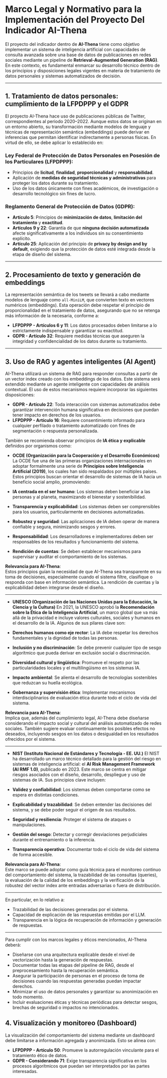 # Marco Legal y Normativo para la Implementación del Proyecto Del Indicador AI-Thena

El proyecto del indicador dentro de **AI-Thena** tiene como objetivo implementar un sistema de inteligencia artificial con capacidades de consulta avanzada sobre una base de datos de publicaciones en redes sociales mediante un pipeline de **Retrieval-Augmented Generation (RAG)**. En este contexto, es fundamental enmarcar su desarrollo técnico dentro de los principios y disposiciones legales vigentes en materia de tratamiento de datos personales y sistemas automatizados de decisión.

---

## 1. Tratamiento de datos personales: cumplimiento de la LFPDPPP y el GDPR

El proyecto AI-Thena hace uso de publicaciones públicas de Twitter, correspondientes al periodo 2020–2022. Aunque estos datos se originan en un entorno abierto, su transformación mediante modelos de lenguaje y técnicas de representación semántica (embeddings) puede derivar en inferencias que permitan identificar indirectamente a personas físicas. En virtud de ello, se debe aplicar lo establecido en:

### Ley Federal de Protección de Datos Personales en Posesión de los Particulares (LFPDPPP):
- Principios de **licitud**, **finalidad**, **proporcionalidad** y **responsabilidad**.
- Aplicación de **medidas de seguridad técnicas y administrativas** para proteger los datos durante su tratamiento.
- Uso de los datos únicamente con fines académicos, de investigación o desarrollo tecnológico sin fines de lucro.

### Reglamento General de Protección de Datos (GDPR):
- **Artículo 5**: Principios de **minimización de datos**, **limitación del tratamiento** y **exactitud**.
- **Artículos 9 y 22**: Garantía de que **ninguna decisión automatizada** afecte significativamente a los individuos sin su consentimiento explícito.
- **Artículo 25**: Aplicación del principio de **privacy by design and by default**, exigiendo que la protección de datos esté integrada desde la etapa de diseño del sistema.

---

## 2. Procesamiento de texto y generación de embeddings

La representación semántica de los tweets se llevará a cabo mediante modelos de lenguaje como `all-MiniLM`, que convierten texto en vectores numéricos (embeddings). Esta operación debe respetar el principio de proporcionalidad en el tratamiento de datos, asegurando que no se retenga más información de la necesaria, conforme a:

- **LFPDPPP - Artículos 6 y 11**: Los datos procesados deben limitarse a lo estrictamente indispensable y garantizar su exactitud.
- **GDPR - Artículo 32**: Requiere medidas técnicas que aseguren la integridad y confidencialidad de los datos durante su tratamiento.

---

## 3. Uso de RAG y agentes inteligentes (AI Agent)

AI-Thena utilizará un sistema de RAG para responder consultas a partir de un vector index creado con los embeddings de los datos. Este sistema será extendido mediante un agente inteligente con capacidades de análisis contextual. El uso de estos mecanismos requiere incorporar las siguientes disposiciones:

- **GDPR - Artículo 22**: Toda interacción con sistemas automatizados debe garantizar intervención humana significativa en decisiones que puedan tener impacto en derechos de los usuarios.
- **LFPDPPP - Artículo 16**: Requiere consentimiento informado para cualquier perfilado o tratamiento automatizado con fines de segmentación o respuesta personalizada.

También se recomienda observar principios de **IA ética y explicable** definidos por organismos como:

- **OCDE (Organización para la Cooperación y el Desarrollo Económicos)**
La OCDE fue una de las primeras organizaciones internacionales en adoptar formalmente una serie de **Principios sobre Inteligencia Artificial (2019)**, los cuales han sido respaldados por múltiples países. Estos principios buscan orientar el desarrollo de sistemas de IA hacia un beneficio social amplio, promoviendo:

- **IA centrada en el ser humano**: Los sistemas deben beneficiar a las personas y al planeta, maximizando el bienestar y sostenibilidad.
- **Transparencia y explicabilidad**: Los sistemas deben ser comprensibles para los usuarios, particularmente en decisiones automatizadas.
- **Robustez y seguridad**: Las aplicaciones de IA deben operar de manera confiable y segura, minimizando sesgos y errores.
- **Responsabilidad**: Los desarrolladores e implementadores deben ser responsables de los resultados y funcionamiento del sistema.
- **Rendición de cuentas**: Se deben establecer mecanismos para supervisar y auditar el comportamiento de los sistemas.

**Relevancia para AI-Thena**:  
Estos principios guían la necesidad de que AI-Thena sea transparente en su toma de decisiones, especialmente cuando el sistema filtre, clasifique o responda con base en información semántica. La rendición de cuentas y la explicabilidad deben integrarse desde el diseño.

---
- **UNESCO (Organización de las Naciones Unidas para la Educación, la Ciencia y la Cultura)**
En 2021, la UNESCO aprobó la **Recomendación sobre la Ética de la Inteligencia Artificial**, un marco global que va más allá de la privacidad e incluye valores culturales, sociales y humanos en el desarrollo de la IA. Algunos de sus pilares clave son:

- **Derechos humanos como eje rector**: La IA debe respetar los derechos fundamentales y la dignidad de todas las personas.
- **Inclusión y no discriminación**: Se debe prevenir cualquier tipo de sesgo algorítmico que pueda derivar en exclusión social o discriminación.
- **Diversidad cultural y lingüística**: Promueve el respeto por las particularidades locales y el multilingüismo en los sistemas IA.
- **Impacto ambiental**: Se alienta el desarrollo de tecnologías sostenibles que reduzcan su huella ecológica.
- **Gobernanza y supervisión ética**: Implementar mecanismos interdisciplinarios de evaluación ética durante todo el ciclo de vida del sistema.

**Relevancia para AI-Thena**:  
Implica que, además del cumplimiento legal, AI-Thena debe diseñarse considerando el impacto social y cultural del análisis automatizado de redes sociales. También sugiere evaluar continuamente los posibles efectos no deseados, incluyendo sesgos en los datos o desigualdad en los resultados ofrecidos por el sistema.

---
- **NIST (Instituto Nacional de Estándares y Tecnología - EE. UU.)**
El NIST ha desarrollado un marco técnico detallado para la gestión del riesgo en sistemas de inteligencia artificial: el **AI Risk Management Framework (AI RMF 1.0)**, publicado en 2023. Este marco se centra en mitigar riesgos asociados con el diseño, desarrollo, despliegue y uso de sistemas de IA. Sus principios clave incluyen:

- **Validez y confiabilidad**: Los sistemas deben comportarse como se espera en distintas condiciones.
- **Explicabilidad y trazabilidad**: Se deben entender las decisiones del sistema, y se debe poder seguir el origen de sus resultados.
- **Seguridad y resiliencia**: Proteger el sistema de ataques o manipulaciones.
- **Gestión del sesgo**: Detectar y corregir desviaciones perjudiciales durante el entrenamiento o la inferencia.
- **Transparencia operativa**: Documentar todo el ciclo de vida del sistema de forma accesible.

**Relevancia para AI-Thena**:  
Este marco se puede adoptar como guía técnica para el monitoreo continuo del comportamiento del sistema, la trazabilidad de las consultas (queries), la evaluación de la calidad de los embeddings y la verificación de la robustez del vector index ante entradas adversarias o fuera de distribución.

---

En particular, en lo relativo a:
- Trazabilidad de las decisiones generadas por el sistema.
- Capacidad de explicación de las respuestas emitidas por el LLM.
- Transparencia en la lógica de recuperación de información y generación de respuestas.

---

Para cumplir con los marcos legales y éticos mencionados, AI-Thena deberá:

- Diseñarse con una arquitectura explicable desde el nivel de vectorización hasta la generación de respuestas.
- Documentar todas las etapas del pipeline de RAG, desde el preprocesamiento hasta la recuperación semántica.
- Asegurar la participación de personas en el proceso de toma de decisiones cuando las respuestas generadas puedan impactar derechos.
- Minimizar el uso de datos personales y garantizar su anonimización en todo momento.
- Incluir evaluaciones éticas y técnicas periódicas para detectar sesgos, brechas de seguridad o impactos no intencionados.

## 4. Visualización y monitoreo (Dashboard)

La visualización del comportamiento del sistema mediante un dashboard debe limitarse a información agregada y anonimizada. Esto se alinea con:

- **LFPDPPP - Artículo 50**: Promueve la autorregulación vinculante para el tratamiento ético de datos.
- **GDPR - Considerando 71**: Exige transparencia significativa en los procesos algorítmicos que puedan ser interpretados por las partes interesadas.

